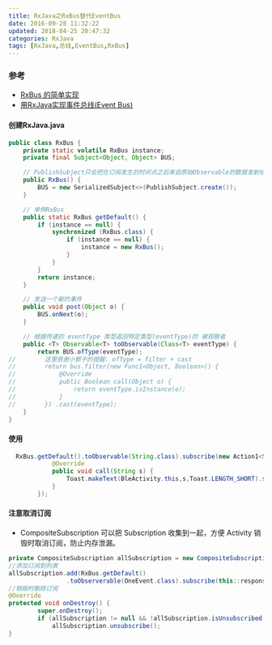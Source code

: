 ```yaml
---
title: RxJava之RxBus替代EventBus
date: 2016-09-28 11:32:22
updated: 2018-04-25 20:47:32categories: RxJava
tags: [RxJava,总线,EventBus,RxBus]
---
```

### 参考
* [RxBus 的简单实现](http://brucezz.itscoder.com/articles/2016/06/02/a-simple-rxbus-implementation/)
* [用RxJava实现事件总线(Event Bus)](http://www.jianshu.com/p/ca090f6e2fe2/)

#### 创建RxJava.java
```java
public class RxBus {
    private static volatile RxBus instance;
    private final Subject<Object, Object> BUS;

    // PublishSubject只会把在订阅发生的时间点之后来自原始Observable的数据发射给观察者
    public RxBus() {
        BUS = new SerializedSubject<>(PublishSubject.create());
    }

    // 单例RxBus
    public static RxBus getDefault() {
        if (instance == null) {
            synchronized (RxBus.class) {
                if (instance == null) {
                    instance = new RxBus();
                }
            }
        }
        return instance;
    }

    // 发送一个新的事件
    public void post(Object o) {
        BUS.onNext(o);
    }

    // 根据传递的 eventType 类型返回特定类型(eventType)的 被观察者
    public <T> Observable<T> toObservable(Class<T> eventType) {
        return BUS.ofType(eventType);
//        这里感谢小鄧子的提醒: ofType = filter + cast
//        return bus.filter(new Func1<Object, Boolean>() {
//            @Override
//            public Boolean call(Object o) {
//                return eventType.isInstance(o);
//            }
//        }) .cast(eventType);
    }
}
```
#### 使用
```java
  RxBus.getDefault().toObservable(String.class).subscribe(new Action1<String>() {
            @Override
            public void call(String s) {
                Toast.makeText(BleActivity.this,s,Toast.LENGTH_SHORT).show();
            }
        });
```
#### 注意取消订阅
* CompositeSubscription 可以把 Subscription 收集到一起，方便 Activity 销毁时取消订阅，防止内存泄漏。
```java
private CompositeSubscription allSubscription = new CompositeSubscription();
//添加订阅到列表  
allSubscription.add(RxBus.getDefault()
                .toObserverable(OneEvent.class).subscribe(this::response));
//销毁时删除订阅                
@Override
protected void onDestroy() {
        super.onDestroy();
        if (allSubscription != null && !allSubscription.isUnsubscribed())
            allSubscription.unsubscribe();
}
```
